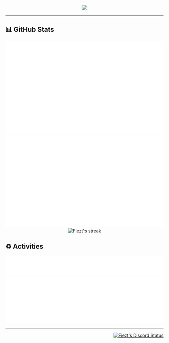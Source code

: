 <p align="center">
  <a href="https://fieztazica.github.io" target="_blank">
    <img src="assets/top-cover.jpg">
  </a>
</p>

---

## 📊 GitHub Stats

<p align="center">
    <img alt="Fiezt's GitHub Statistics" src="https://raw.githubusercontent.com/fieztazica/github-stats/master/generated/overview.svg#gh-dark-mode-only"/>
    <img alt="Fiezt's Languages Used" src="https://raw.githubusercontent.com/fieztazica/github-stats/master/generated/languages.svg#gh-dark-mode-only"/>
    <img alt="Fiezt's streak" src="https://github-readme-streak-stats.herokuapp.com/?user=fieztazica&theme=dracula&hide_border=true"/>
</p>

## ♻ Activities

<p>
    <img alt="Fiezt's habits" src="https://raw.githubusercontent.com/fieztazica/fieztazica/main/metrics.plugin.habits.facts.svg"/>
    <img alt="Fiezt's lines" src="https://raw.githubusercontent.com/fieztazica/fieztazica/main/metrics.plugin.lines.svg"/>
</p>

---

<p align="right">
    <a href="https://discord.com/users/445102575314927617" target="_blank">
        <img alt="Fiezt's Discord Status" src="https://lanyard.kyrie25.me/api/445102575314927617"/>
    </a>
</p>
